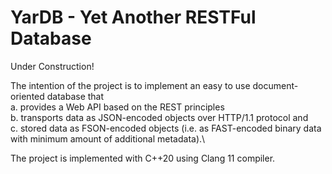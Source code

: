 # YarDB - Yet Another RESTFul Database

Under Construction!

The intention of the project is to implement an easy to use document-oriented database that\
a. provides a Web API based on the REST principles\
b. transports data as JSON-encoded objects over HTTP/1.1 protocol and\
c. stored data as FSON-encoded objects (i.e. as FAST-encoded binary data with minimum amount of additional metadata).\

The project is implemented with C++20 using Clang 11 compiler.

